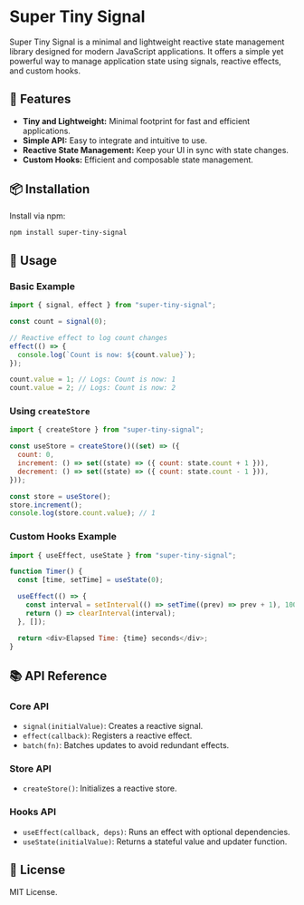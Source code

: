 # Super Tiny Signal

Super Tiny Signal is a minimal and lightweight reactive state management library designed for modern JavaScript applications. It offers a simple yet powerful way to manage application state using signals, reactive effects, and custom hooks.

## 🚀 Features

- **Tiny and Lightweight:** Minimal footprint for fast and efficient applications.
- **Simple API:** Easy to integrate and intuitive to use.
- **Reactive State Management:** Keep your UI in sync with state changes.
- **Custom Hooks:** Efficient and composable state management.

## 📦 Installation

Install via npm:

```bash
npm install super-tiny-signal
```

## 📖 Usage

### Basic Example

```javascript
import { signal, effect } from "super-tiny-signal";

const count = signal(0);

// Reactive effect to log count changes
effect(() => {
  console.log(`Count is now: ${count.value}`);
});

count.value = 1; // Logs: Count is now: 1
count.value = 2; // Logs: Count is now: 2
```

### Using `createStore`

```javascript
import { createStore } from "super-tiny-signal";

const useStore = createStore()((set) => ({
  count: 0,
  increment: () => set((state) => ({ count: state.count + 1 })),
  decrement: () => set((state) => ({ count: state.count - 1 })),
}));

const store = useStore();
store.increment();
console.log(store.count.value); // 1
```

### Custom Hooks Example

```javascript
import { useEffect, useState } from "super-tiny-signal";

function Timer() {
  const [time, setTime] = useState(0);

  useEffect(() => {
    const interval = setInterval(() => setTime((prev) => prev + 1), 1000);
    return () => clearInterval(interval);
  }, []);

  return <div>Elapsed Time: {time} seconds</div>;
}
```

## 📚 API Reference

### Core API

- `signal(initialValue)`: Creates a reactive signal.
- `effect(callback)`: Registers a reactive effect.
- `batch(fn)`: Batches updates to avoid redundant effects.

### Store API

- `createStore()`: Initializes a reactive store.

### Hooks API

- `useEffect(callback, deps)`: Runs an effect with optional dependencies.
- `useState(initialValue)`: Returns a stateful value and updater function.

## 📜 License

MIT License.
